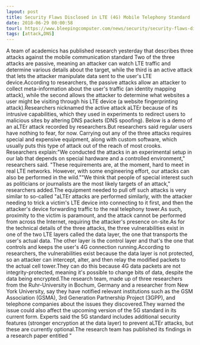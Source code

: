 ```yaml
---
layout: post
title: Security Flaws Disclosed in LTE (4G) Mobile Telephony Standard
date: 2018-06-29 00:00:58
tourl: https://www.bleepingcomputer.com/news/security/security-flaws-disclosed-in-lte-4g-mobile-telephony-standard/
tags: [attack,DNS]
---
```

A team of academics has published research yesterday that describes three attacks against the mobile communication standard Two of the three attacks are passive, meaning an attacker can watch LTE traffic and determine various details about the target, while the third is an active attack that lets the attacker manipulate data sent to the user's LTE device.According to researchers, the passive attacks allow an attacker to collect meta-information about the user's traffic (an identity mapping attack), while the second allows the attacker to determine what websites a user might be visiting through his LTE device (a website fingerprinting attack).Researchers nicknamed the active attack aLTEr because of its intrusive capabilities, which they used in experiments to redirect users to malicious sites by altering DNS packets (DNS spoofing). Below is a demo of an aLTEr attack recorded by researchers.But researchers said regular users have nothing to fear, for now. Carrying out any of the three attacks requires special and expensive equipment, along with custom software, which usually puts this type of attack out of the reach of most crooks. Researchers explain:"We conducted the attacks in an experimental setup in our lab that depends on special hardware and a controlled environment," researchers said. "These requirements are, at the moment, hard to meet in real LTE networks. However, with some engineering effort, our attacks can also be performed in the wild.""We think that people of special interest such as politicians or journalists are the most likely targets of an attack," researchers added.The equipment needed to pull off such attacks is very similar to so-called "aLTEr attacks are performed similarly, with the attacker needing to trick a victim's LTE device into connecting to it first, and then the attacker's device forwarding traffic to the real telephony tower.As such, proximity to the victim is paramount, and the attack cannot be performed from across the Internet, requiring the attacker's presence on-site.As for the technical details of the three attacks, the three vulnerabilities exist in one of the two LTE layers called the data layer, the one that transports the user's actual data. The other layer is the control layer and that's the one that controls and keeps the user's 4G connection running.According to researchers, the vulnerabilities exist because the data layer is not protected, so an attacker can intercept, alter, and then relay the modified packets to the actual cell tower.They can do this because 4G data packets are not integrity-protected, meaning it's possible to change bits of data, despite the data being encrypted.The research team, made up of three researchers from the Ruhr-University in Bochum, Germany and a researcher from New York University, say they have notified relevant institutions such as the GSM Association (GSMA), 3rd Generation Partnership Project (3GPP), and telephone companies about the issues they discovered.They warned the issue could also affect the upcoming version of the 5G standard in its current form. Experts said the 5G standard includes additional security features (stronger encryption at the data layer) to prevent aLTEr attacks, but these are currently optional.The research team has published its findings in a research paper entitled "